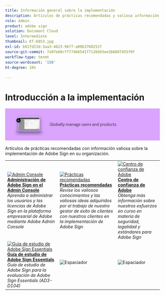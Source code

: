 ```yaml
---
title: Información general sobre la implementación
description: Artículos de prácticas recomendadas y valiosa información sobre la implementación de Adobe Sign
role: Admin
product: adobe sign
solution: Document Cloud
level: Intermediate
thumbnail: KT-6853.jpg
exl-id: b91fd23d-3aa3-4623-96f7-a00b3768251f
source-git-commit: 7a97e60cff77466541f7126b93ee3b8607455f9f
workflow-type: tm+mt
source-wordcount: '150'
ht-degree: 16%

---
```


# Introducción a la implementación

![Firmar imagen de implementación](assets/Hero-Deploy.png)

Artículos de prácticas recomendadas con información valiosa sobre la implementación de Adobe Sign en su organización.

<table style="table-layout:fixed">
<tr>
  <td>
    <a href="https://helpx.adobe.com/es/enterprise/using/adobe-sign-for-enterprise.html" target="_blank">
      <img alt="Admin Console" src="assets/Deploy_Admin.png" />
    </a>
    <div>
    <a href="https://helpx.adobe.com/enterprise/using/adobe-sign-for-enterprise.html" target="_blank"><strong>Administración de Adobe Sign en el Admin Console</strong></a>
    </div>
    <em>Aprenda a administrar los usuarios y las licencias de Adobe Sign en la plataforma empresarial de Adobe mediante Adobe Admin Console</em>
    <br>
  </td>
  <td>
    <a href="https://helpx.adobe.com/es/sign/using/adobe-sign-training-best-practice.html" target="_blank">
      <img alt="Prácticas recomendadas" src="assets/Deploy_BP.png" />
    </a>
    <div>
    <a href="https://helpx.adobe.com/sign/using/adobe-sign-training-best-practice.html" target="_blank"><strong>Prácticas recomendadas</strong></a>
    </div>
    <em>Revise los valiosos conocimientos y las valiosas ideas adquiridos por el trabajo de nuestro gestor de éxito de clientes con nuestros clientes en la implementación de Adobe Sign</em>
    <br>
  </td>  
  <td>
    <a href="https://www.adobe.com/trust/document-cloud-security.html" target="_blank">
      <img alt="Centro de confianza de Adobe" src="assets/Deploy_Trust.png" />
    </a>
    <div>
    <a href="https://www.adobe.com/trust/document-cloud-security.html" target="_blank"><strong>Centro de confianza de Adobe</strong></a>
    </div>
    <em>Obtenga más información sobre nuestros esfuerzos en curso en materia de seguridad, legalidad y estándares para Adobe Sign</em>
    <br>
  </td>
</tr>
<tr>
  <td>
    <a href="assets/SignStudyGuide.pdf">
      <img alt="Guía de estudio de Adobe Sign Essentials" src="assets/SignStudyGuide.png" />
    </a>
    <div>
    <a href="assets/SignStudyGuide.pdf"><strong>Guía de estudio de Adobe Sign Essentials</strong></a>
    </div>
    <em>Guía de estudio de Adobe Sign para la evaluación de Adobe Sign Essentials (AD3-D104)</em>
    <br>
  </td>
  <td>
    <img alt="Espaciador" src="assets/Grayspacer.png" />
    <div>
    <br>
  </td>
  <td>
    <img alt="Espaciador" src="assets/Grayspacer.png" />
    <div>
    <br>
  </td>
</tr>
</table>
